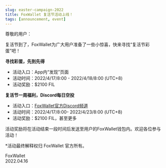 ```yaml
---
slug: easter-campaign-2022
title: FoxWallet 复活节活动上线！
tags: [announcement, event]
---
```


尊敬的用户：

复活节到了，FoxWallet为广大用户准备了一些小惊喜，快来寻找“复活节彩蛋”吧！
<!--truncate-->
**寻找彩蛋，先到先得**
* 活动入口：App内“发现”页面
* 活动时间：2022/4/17/8:00 - 2022/4/18/8:00 (UTC+8)
* 活动奖励：$2100 FIL

**复活节一周福利，Discord每日空投**
* 活动入口：[FoxWallet官方Discord频道](https://discord.gg/foxwallet)
* 活动时间：2022/4/17/8:00- 2022/4/23/8:00 (UTC+8)
* 活动奖励：$2100 FIL，甚至更多

活动奖励将在活动结束一段时间后发送至用户的FoxWallet钱包内。欢迎各位参与活动！

*活动最终解释权归 FoxWallet 官方所有。
 
FoxWallet  
2022.04.16 


